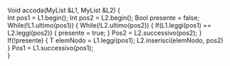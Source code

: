 Void accoda(MyList<T> &L1, MyList<T> &L2) { 	
 	Int pos1 = L1.begin();
 	Int pos2 = L2.begin();
 	Bool presente = false;
 	While(!L1.ultimo(pos1)) {
       	While(!L2.ultimo(pos2)) {
            	If(L1.leggi(pos1) == L2.leggi(pos2)) {
                 	presente = true;
            	}
       	Pos2 = L2.successivo(pos2);
}
       	If(!presente) {
            	T elemNodo = L1.leggi(pos1);
            	L2.inserisci(elemNodo, pos2)  	
       	}
 	Pos1 = L1.successivo(pos1); 	
 	}
